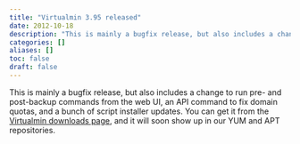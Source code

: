 ```yaml
---
title: "Virtualmin 3.95 released"
date: 2012-10-18
description: "This is mainly a bugfix release, but also includes a change to run pre- and post-backup commands..."
categories: []
aliases: []
toc: false
draft: false
---
```

This is mainly a bugfix release, but also includes a change to run pre- and post-backup commands from the web UI, an API command to fix domain quotas, and a bunch of script installer updates. You can get it from the [Virtualmin downloads page][1], and it will soon show up in our YUM and APT repositories.

  [1]: vdownload.html
